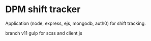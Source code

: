 # DPM shift tracker
Application (node, express, ejs, mongodb, auth0) for shift tracking.

branch v11 gulp for scss and client js